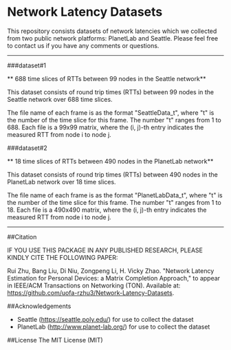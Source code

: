 # Network Latency Datasets

This repository consists datasets of network latencies which we collected from two public network platforms: PlanetLab and Seattle. Please feel free to contact us if you have any comments or questions.

---

###dataset#1

** 688 time slices of RTTs between 99 nodes in the Seattle network**

This dataset consists of round trip times (RTTs) between 99 nodes in the Seattle network over 688 time slices.

The file name of each frame is as the format "SeattleData_t", where "t" is the number of the time slice for this frame. The number "t" ranges from 1 to 688. Each file is a 99x99 matrix, where the (i, j)-th entry indicates the measured RTT from node i to node j.


###dataset#2

** 18 time slices of RTTs between 490 nodes in the PlanetLab network**

This dataset consists of round trip times (RTTs) between 490 nodes in the PlanetLab network over 18 time slices.

The file name of each frame is as the format "PlanetLabData_t", where "t" is the number of the time slice for this frame. The number "t" ranges from 1 to 18. Each file is a 490x490 matrix, where the (i, j)-th entry indicates the measured RTT from node i to node j.

---

##Citation

IF YOU USE THIS PACKAGE IN ANY PUBLISHED RESEARCH, PLEASE KINDLY CITE THE FOLLOWING PAPER:

Rui Zhu, Bang Liu, Di Niu, Zongpeng Li, H. Vicky Zhao. "Network Latency Estimation for Personal Devices: a Matrix Completion Approach," to appear in IEEE/ACM Transactions on Networking (TON). Available at: https://github.com/uofa-rzhu3/Network-Latency-Datasets.

##Acknowledgements
- Seattle (https://seattle.poly.edu/) for use to collect the dataset
- PlanetLab (http://www.planet-lab.org/) for use to collect the dataset

##License
The MIT License (MIT)

